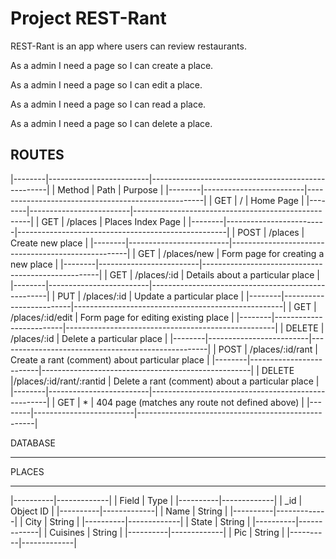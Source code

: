 # Project REST-Rant

REST-Rant is an app where users can review restaurants.

As a admin I need a page so I can create a  place.

As a admin I need a page so I can edit a place.

As a admin I need a page so I can read a place.

As a admin I need a page so I can delete a place.

ROUTES
-----------------------------------------------------------------------------------------

|--------|-------------------------|----------------------------------------------------|
| Method | Path                    | Purpose                                            |
|--------|-------------------------|----------------------------------------------------|
| GET    |  /                      | Home Page                                          |
|--------|-------------------------|----------------------------------------------------|
| GET    | /places                 | Places Index Page                                  |
|--------|-------------------------|----------------------------------------------------|
| POST   | /places                 | Create new place                                   |
|--------|-------------------------|----------------------------------------------------|
| GET    | /places/new             | Form page for creating a new place                 |
|--------|-------------------------|----------------------------------------------------|
| GET    | /places/:id             | Details about a particular place                   |
|--------|-------------------------|----------------------------------------------------|
| PUT    | /places/:id             | Update a particular place                          |
|--------|-------------------------|----------------------------------------------------|
| GET    | /places/:id/edit        | Form page for editing existing place               |
|--------|-------------------------|----------------------------------------------------|
| DELETE | /places/:id             | Delete a particular place                          |
|--------|-------------------------|----------------------------------------------------|
| POST   | /places/:id/rant        | Create a rant (comment) about particular place     |
|--------|-------------------------|----------------------------------------------------|
| DELETE |/places/:id/rant/:rantid | Delete a rant (comment) about a particular place   |
|--------|-------------------------|----------------------------------------------------|
| GET    | *                       | 404 page (matches any route not defined above)     |
|--------|-------------------------|----------------------------------------------------|

DATABASE
_________________________________________________________________________________________


PLACES
_________________________________________________________________________________________________________________________________________________________________________

|----------|-------------|
|  Field   |    Type     |
|----------|-------------|
| _id      | Object ID   |
|----------|-------------|
| Name     | String      |
|----------|-------------|
| City     | String      |
|----------|-------------|
| State    | String      |
|----------|-------------|
| Cuisines | String      |
|----------|-------------|
| Pic      | String      |
|----------|-------------|




